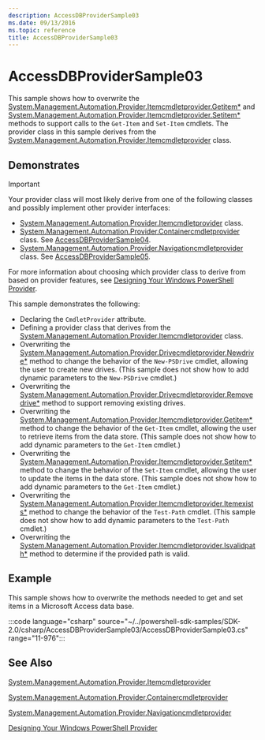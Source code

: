 ```yaml
---
description: AccessDBProviderSample03
ms.date: 09/13/2016
ms.topic: reference
title: AccessDBProviderSample03
---
```

# AccessDBProviderSample03

This sample shows how to overwrite the
[System.Management.Automation.Provider.Itemcmdletprovider.Getitem*](/dotnet/api/System.Management.Automation.Provider.ItemCmdletProvider.GetItem)
and
[System.Management.Automation.Provider.Itemcmdletprovider.Setitem*](/dotnet/api/System.Management.Automation.Provider.ItemCmdletProvider.SetItem)
methods to support calls to the `Get-Item` and `Set-Item` cmdlets. The provider class in this sample
derives from the
[System.Management.Automation.Provider.Itemcmdletprovider](/dotnet/api/System.Management.Automation.Provider.ItemCmdletProvider)
class.

## Demonstrates

> [!IMPORTANT]
> Your provider class will most likely derive from one of the following classes and possibly
> implement other provider interfaces:
>
> - [System.Management.Automation.Provider.Itemcmdletprovider](/dotnet/api/System.Management.Automation.Provider.ItemCmdletProvider) class.
> - [System.Management.Automation.Provider.Containercmdletprovider](/dotnet/api/System.Management.Automation.Provider.ContainerCmdletProvider) class. See [AccessDBProviderSample04](./accessdbprovidersample04.md).
> - [System.Management.Automation.Provider.Navigationcmdletprovider](/dotnet/api/System.Management.Automation.Provider.NavigationCmdletProvider) class. See [AccessDBProviderSample05](./accessdbprovidersample05.md).
>
> For more information about choosing which provider class to derive from based on provider
> features, see [Designing Your Windows PowerShell Provider](./provider-types.md).

This sample demonstrates the following:

- Declaring the `CmdletProvider` attribute.
- Defining a provider class that derives from the
  [System.Management.Automation.Provider.Itemcmdletprovider](/dotnet/api/System.Management.Automation.Provider.ItemCmdletProvider)
  class.
- Overwriting the
  [System.Management.Automation.Provider.Drivecmdletprovider.Newdrive*](/dotnet/api/System.Management.Automation.Provider.DriveCmdletProvider.NewDrive)
  method to change the behavior of the `New-PSDrive` cmdlet, allowing the user to create new drives.
  (This sample does not show how to add dynamic parameters to the `New-PSDrive` cmdlet.)
- Overwriting the
  [System.Management.Automation.Provider.Drivecmdletprovider.Removedrive*](/dotnet/api/System.Management.Automation.Provider.DriveCmdletProvider.RemoveDrive)
  method to support removing existing drives.
- Overwriting the
  [System.Management.Automation.Provider.Itemcmdletprovider.Getitem*](/dotnet/api/System.Management.Automation.Provider.ItemCmdletProvider.GetItem)
  method to change the behavior of the `Get-Item` cmdlet, allowing the user to retrieve items from
  the data store. (This sample does not show how to add dynamic parameters to the `Get-Item`
  cmdlet.)
- Overwriting the
  [System.Management.Automation.Provider.Itemcmdletprovider.Setitem*](/dotnet/api/System.Management.Automation.Provider.ItemCmdletProvider.SetItem)
  method to change the behavior of the `Set-Item` cmdlet, allowing the user to update the items in
  the data store. (This sample does not show how to add dynamic parameters to the `Get-Item`
  cmdlet.)
- Overwriting the
  [System.Management.Automation.Provider.Itemcmdletprovider.Itemexists*](/dotnet/api/System.Management.Automation.Provider.ItemCmdletProvider.ItemExists)
  method to change the behavior of the `Test-Path` cmdlet. (This sample does not show how to add
  dynamic parameters to the `Test-Path` cmdlet.)
- Overwriting the
  [System.Management.Automation.Provider.Itemcmdletprovider.Isvalidpath*](/dotnet/api/System.Management.Automation.Provider.ItemCmdletProvider.IsValidPath)
  method to determine if the provided path is valid.

## Example

This sample shows how to overwrite the methods needed to get and set items in a Microsoft Access
data base.

:::code language="csharp" source="~/../powershell-sdk-samples/SDK-2.0/csharp/AccessDBProviderSample03/AccessDBProviderSample03.cs" range="11-976":::

## See Also

[System.Management.Automation.Provider.Itemcmdletprovider](/dotnet/api/System.Management.Automation.Provider.ItemCmdletProvider)

[System.Management.Automation.Provider.Containercmdletprovider](/dotnet/api/System.Management.Automation.Provider.ContainerCmdletProvider)

[System.Management.Automation.Provider.Navigationcmdletprovider](/dotnet/api/System.Management.Automation.Provider.NavigationCmdletProvider)

[Designing Your Windows PowerShell Provider](./provider-types.md)

